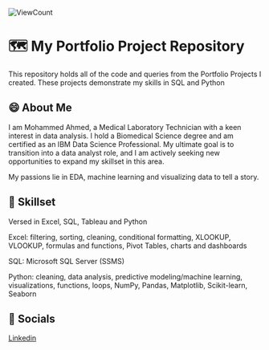 ![ViewCount](https://views.whatilearened.today/views/github/Moahmed01/Portfolio-Projects-.svg?cache=remove)
# 🗺 My Portfolio Project Repository
This repository holds all of the code and queries from the Portfolio Projects I created. These projects demonstrate my skills in SQL and Python


## 😄 About Me

I am Mohammed Ahmed, a Medical Laboratory Technician with a keen interest in data analysis. I hold a Biomedical Science degree and am certified as an IBM Data Science Professional. My ultimate goal is to transition into a data analyst role, and I am actively seeking new opportunities to expand my skillset in this area.

My passions lie in EDA, machine learning and visualizing data to tell a story.





## 🧰 Skillset

Versed in Excel, SQL, Tableau and Python

Excel: filtering, sorting, cleaning, conditional formatting, XLOOKUP, VLOOKUP, formulas and functions, Pivot Tables, charts and dashboards

SQL: Microsoft SQL Server (SSMS)

Python: cleaning, data analysis, predictive modeling/machine learning, visualizations, functions, loops, NumPy, Pandas, Matplotlib, Scikit-learn, Seaborn




## 📍 Socials

[Linkedin](www.linkedin.com/in/moh-ahmed1)
